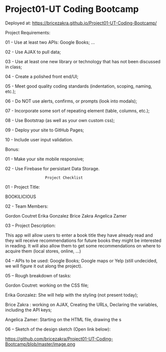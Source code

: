 
# Project01-UT Coding Bootcamp




Deployed at: https://bricezakra.github.io/Project01-UT-Coding-Bootcamp/




Project Requirements:


 01 - Use at least two APIs: Google Books; ...

 02 - Use AJAX to pull data;

 03 - Use at least one new library or technology that has not been discussed in class;

 04 - Create a polished front end/UI;

 05 - Meet good quality coding standards (indentation, scoping, naming, etc.);

 06 - Do NOT use alerts, confirms, or prompts (look into modals);

 07 - Incorporate some sort of repeating element (table, columns, etc.);

 08 - Use Bootstrap  (as well as your own custom css);

 09 - Deploy your site to GitHub Pages;

 10 - Include user input validation.





Bonus:


 01 - Make your site mobile responsive;

 02 - Use Firebase for persistant Data Storage.





                      Project Checklist



01 - Project Title: 

BOOKILICIOUS


02 - Team Members:

Gordon Coutret
Erika Gonzalez
Brice Zakra
Angelica Zamer


03 – Project Description:

This app will allow users to enter a book title they have already read and they will receive recommendations for future books they might be interested in reading. It will also allow them to get some recommendations on where to acquire them (local stores, online, …)


04 – APIs to be used:
Google Books;
Google maps or Yelp (still undecided, we will figure it out along the project).


05 – Rough breakdown of tasks:
 
Gordon Coutret: working on the CSS file;

Erika Gonzalez: She will help with the styling (not present today);

Brice Zakra : working on AJAX, Creating the URLs, Declaring the variables, including the API keys;

Angelica Zamer: Starting on the HTML file, drawing the s


06 – Sketch of the design sketch (Open link below):

https://github.com/bricezakra/Project01-UT-Coding-Bootcamp/blob/master/image.png








